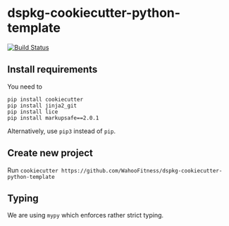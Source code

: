 # dspkg-cookiecutter-python-template
[![Build Status](https://github.com/WahooFitness/dspkg-cookiecutter-python-template/workflows/test/badge.svg?branch=main&event=push)](https://github.com/WahooFitness/dspkg-cookiecutter-python-template/actions)


## Install requirements
You need to
```
pip install cookiecutter  
pip install jinja2_git
pip install lice
pip install markupsafe==2.0.1
```
Alternatively, use `pip3` instead of `pip`.

## Create new project
Run
```cookiecutter https://github.com/WahooFitness/dspkg-cookiecutter-python-template```
## Typing
We are using `mypy` which enforces rather strict typing.
